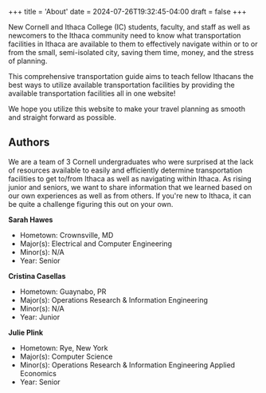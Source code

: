 +++
title = 'About'
date = 2024-07-26T19:32:45-04:00
draft = false
+++

New Cornell and Ithaca College (IC) students, faculty, and staff as well as newcomers to the Ithaca community need to know what transportation facilities in Ithaca are available to them to effectively navigate within or to or from the small, semi-isolated city, saving them time, money, and the stress of planning.

This comprehensive transportation guide aims to teach fellow Ithacans the best ways to utilize available transportation facilities by providing the available transportation facilities all in one website!

We hope you utilize this website to make your travel planning as smooth and straight forward as possible.

## Authors
We are a team of 3 Cornell undergraduates who were surprised at the lack of resources available to easily and efficiently determine transportation facilities to get to/from Ithaca as well as navigating within Ithaca. As rising junior and seniors, we want to share information that we learned based on our own experiences as well as from others. If you're new to Ithaca, it can be quite a challenge figuring this out on your own. 

**Sarah Hawes**
- Hometown: Crownsville, MD
- Major(s): Electrical and Computer Engineering
- Minor(s): N/A
- Year: Senior

**Cristina Casellas**
- Hometown: Guaynabo, PR
- Major(s): Operations Research & Information Engineering
- Minor(s): N/A
- Year: Junior

**Julie Plink**
- Hometown: Rye, New York
- Major(s): Computer Science
- Minor(s): Operations Research & Information Engineering Applied Economics
- Year: Senior

